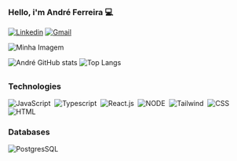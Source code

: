 ### Hello, i'm André Ferreira 💻
[![Linkedin](https://img.shields.io/badge/LinkedIn-0077B5?style=for-the-badge&logo=linkedin&logoColor=white)](https://www.linkedin.com/in/andredevic/) 
[![Gmail](https://img.shields.io/badge/Gmail-D14836?style=for-the-badge&logo=gmail&logoColor=white)](mailto:andredev.fe@gmail.com) 

![Minha Imagem](https://ibb.co/hJtKHky1)

![André GitHub stats](https://github-readme-stats.vercel.app/api?username=andredevic&show_icons=true&theme=cobalt)
![Top Langs](https://github-readme-stats.vercel.app/api/top-langs/?username=andredevic&layout=compact)
##

### Technologies
![JavaScript](https://img.shields.io/badge/JavaScript-F7DF1E?style=for-the-badge&logo=javascript&logoColor=black)&nbsp;
![Typescript](https://img.shields.io/badge/TypeScript-007ACC?style=for-the-badge&logo=typescript&logoColor=white)&nbsp;
![React.js](https://img.shields.io/badge/React-20232A?style=for-the-badge&logo=react&logoColor=61DAFB)&nbsp;
![NODE](https://img.shields.io/badge/Node.js-43853D?style=for-the-badge&logo=node.js&logoColor=white)&nbsp;
![Tailwind](https://img.shields.io/badge/Tailwind_CSS-38B2AC?style=for-the-badge&logo=tailwind-css&logoColor=white)&nbsp;
![CSS](https://img.shields.io/badge/CSS3-1572B6?style=for-the-badge&logo=css3&logoColor=white)&nbsp;
![HTML](https://img.shields.io/badge/HTML5-E34F26?style=for-the-badge&logo=html5&logoColor=white)&nbsp;

### Databases
![PostgresSQL](https://img.shields.io/badge/PostgreSQL-316192?style=for-the-badge&logo=postgresql&logoColor=white)&nbsp;

